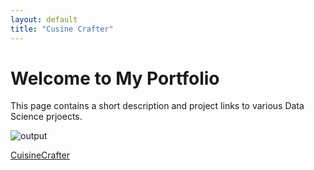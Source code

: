 ```yaml
---
layout: default
title: "Cusine Crafter"
---
```


<!--<style>
.page-header .btn.github-repo,
.page-header .btn.github-repo a {
    display: none !important;
    visibility: hidden !important;
    pointer-events: none !important;
    opacity: 0 !important;
}
</style>-->

# Welcome to My Portfolio
This page contains a short description and project links to various Data Science prjoects.

![output](https://github.com/user-attachments/assets/5b2de1bc-0dcf-444b-a95f-d39dee7ae80d)

[CuisineCrafter](https://github.com/mkmaurya25/CuisineCrafter)
